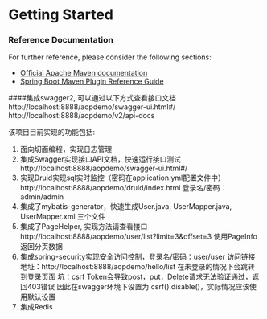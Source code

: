 # Getting Started

### Reference Documentation
For further reference, please consider the following sections:

* [Official Apache Maven documentation](https://maven.apache.org/guides/index.html)
* [Spring Boot Maven Plugin Reference Guide](https://docs.spring.io/spring-boot/docs/2.2.0.RELEASE/maven-plugin/)

####集成swagger2, 可以通过以下方式查看接口文档
http://localhost:8888/aopdemo/swagger-ui.html#/
http://localhost:8888/aopdemo/v2/api-docs


 该项目目前实现的功能包括:
1. 面向切面编程，实现日志管理
2. 集成Swagger实现接口API文档，快速运行接口测试
    http://localhost:8888/aopdemo/swagger-ui.html#/
3. 实现Druid实现sql实时监控（密码在application.yml配置文件中）
    http://localhost:8888/aopdemo/druid/index.html
    登录名/密码：admin/admin
4. 集成了mybatis-generator，快速生成User.java, UserMapper.java, UserMapper.xml 三个文件
5. 集成了PageHelper, 实现方法请查看接口 http://localhost:8888/aopdemo/user/list?limit=3&offset=3
   使用PageInfo返回分页数据
6. 集成spring-security实现安全访问控制，登录名/密码：user/user
   访问链接地址：http://localhost:8888/aopdemo/hello/list 在未登录的情况下会跳转到登录页面
   坑：csrf Token会导致post，put，Delete请求无法验证通过，返回403错误
   因此在swagger环境下设置为 csrf().disable()，实际情况应该使用默认设置
7. 集成Redis
